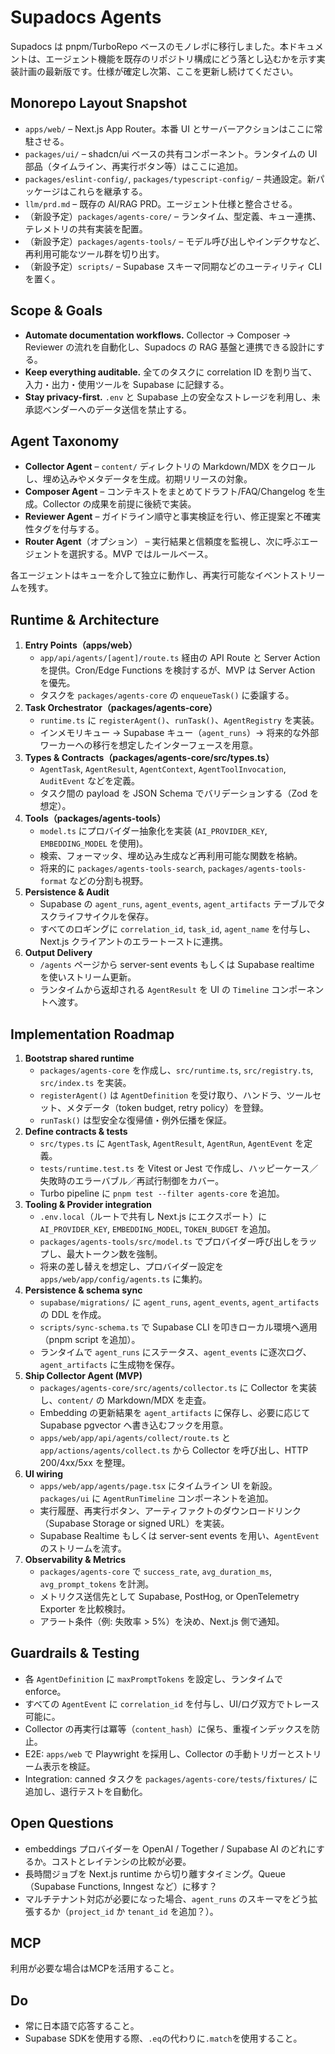 # Supadocs Agents

Supadocs は pnpm/TurboRepo ベースのモノレポに移行しました。本ドキュメントは、エージェント機能を既存のリポジトリ構成にどう落とし込むかを示す実装計画の最新版です。仕様が確定し次第、ここを更新し続けてください。

## Monorepo Layout Snapshot
- `apps/web/` – Next.js App Router。本番 UI とサーバーアクションはここに常駐させる。
- `packages/ui/` – shadcn/ui ベースの共有コンポーネント。ランタイムの UI 部品（タイムライン、再実行ボタン等）はここに追加。
- `packages/eslint-config/`, `packages/typescript-config/` – 共通設定。新パッケージはこれらを継承する。
- `llm/prd.md` – 既存の AI/RAG PRD。エージェント仕様と整合させる。
- （新設予定）`packages/agents-core/` – ランタイム、型定義、キュー連携、テレメトリの共有実装を配置。
- （新設予定）`packages/agents-tools/` – モデル呼び出しやインデクサなど、再利用可能なツール群を切り出す。
- （新設予定）`scripts/` – Supabase スキーマ同期などのユーティリティ CLI を置く。

## Scope & Goals
- **Automate documentation workflows.** Collector → Composer → Reviewer の流れを自動化し、Supadocs の RAG 基盤と連携できる設計にする。
- **Keep everything auditable.** 全てのタスクに correlation ID を割り当て、入力・出力・使用ツールを Supabase に記録する。
- **Stay privacy-first.** `.env` と Supabase 上の安全なストレージを利用し、未承認ベンダーへのデータ送信を禁止する。

## Agent Taxonomy
- **Collector Agent** – `content/` ディレクトリの Markdown/MDX をクロールし、埋め込みやメタデータを生成。初期リリースの対象。
- **Composer Agent** – コンテキストをまとめてドラフト/FAQ/Changelog を生成。Collector の成果を前提に後続で実装。
- **Reviewer Agent** – ガイドライン順守と事実検証を行い、修正提案と不確実性タグを付与する。
- **Router Agent**（オプション） – 実行結果と信頼度を監視し、次に呼ぶエージェントを選択する。MVP ではルールベース。

各エージェントはキューを介して独立に動作し、再実行可能なイベントストリームを残す。

## Runtime & Architecture
1. **Entry Points（apps/web）**  
   - `app/api/agents/[agent]/route.ts` 経由の API Route と Server Action を提供。Cron/Edge Functions を検討するが、MVP は Server Action を優先。  
   - タスクを `packages/agents-core` の `enqueueTask()` に委譲する。
2. **Task Orchestrator（packages/agents-core）**  
   - `runtime.ts` に `registerAgent()`、`runTask()`、`AgentRegistry` を実装。  
   - インメモリキュー → Supabase キュー（`agent_runs`）→ 将来的な外部ワーカーへの移行を想定したインターフェースを用意。
3. **Types & Contracts（packages/agents-core/src/types.ts）**  
   - `AgentTask`, `AgentResult`, `AgentContext`, `AgentToolInvocation`, `AuditEvent` などを定義。  
   - タスク間の payload を JSON Schema でバリデーションする（Zod を想定）。
4. **Tools（packages/agents-tools）**  
   - `model.ts` にプロバイダー抽象化を実装 (`AI_PROVIDER_KEY`, `EMBEDDING_MODEL` を使用)。  
   - 検索、フォーマッタ、埋め込み生成など再利用可能な関数を格納。  
   - 将来的に `packages/agents-tools-search`, `packages/agents-tools-format` などの分割も視野。
5. **Persistence & Audit**  
   - Supabase の `agent_runs`, `agent_events`, `agent_artifacts` テーブルでタスクライフサイクルを保存。  
   - すべてのロギングに `correlation_id`, `task_id`, `agent_name` を付与し、Next.js クライアントのエラートーストに連携。
6. **Output Delivery**  
   - `/agents` ページから server-sent events もしくは Supabase realtime を使いストリーム更新。  
   - ランタイムから返却される `AgentResult` を UI の `Timeline` コンポーネントへ渡す。

## Implementation Roadmap
1. **Bootstrap shared runtime**  
   - `packages/agents-core` を作成し、`src/runtime.ts`, `src/registry.ts`, `src/index.ts` を実装。  
   - `registerAgent()` は `AgentDefinition` を受け取り、ハンドラ、ツールセット、メタデータ（token budget, retry policy）を登録。  
   - `runTask()` は型安全な復帰値・例外伝播を保証。
2. **Define contracts & tests**  
   - `src/types.ts` に `AgentTask`, `AgentResult`, `AgentRun`, `AgentEvent` を定義。  
   - `tests/runtime.test.ts` を Vitest or Jest で作成し、ハッピーケース／失敗時のエラーバブル／再試行制御をカバー。  
   - Turbo pipeline に `pnpm test --filter agents-core` を追加。
3. **Tooling & Provider integration**  
   - `.env.local`（ルートで共有し Next.js にエクスポート）に `AI_PROVIDER_KEY`, `EMBEDDING_MODEL`, `TOKEN_BUDGET` を追加。  
   - `packages/agents-tools/src/model.ts` でプロバイダー呼び出しをラップし、最大トークン数を強制。  
   - 将来の差し替えを想定し、プロバイダー設定を `apps/web/app/config/agents.ts` に集約。
4. **Persistence & schema sync**  
   - `supabase/migrations/` に `agent_runs`, `agent_events`, `agent_artifacts` の DDL を作成。  
   - `scripts/sync-schema.ts` で Supabase CLI を叩きローカル環境へ適用（pnpm script を追加）。  
   - ランタイムで `agent_runs` にステータス、`agent_events` に逐次ログ、`agent_artifacts` に生成物を保存。
5. **Ship Collector Agent (MVP)**  
   - `packages/agents-core/src/agents/collector.ts` に Collector を実装し、`content/` の Markdown/MDX を走査。  
   - Embedding の更新結果を `agent_artifacts` に保存し、必要に応じて Supabase pgvector へ書き込むフックを用意。  
   - `apps/web/app/api/agents/collect/route.ts` と `app/actions/agents/collect.ts` から Collector を呼び出し、HTTP 200/4xx/5xx を整理。
6. **UI wiring**  
   - `apps/web/app/agents/page.tsx` にタイムライン UI を新設。`packages/ui` に `AgentRunTimeline` コンポーネントを追加。  
   - 実行履歴、再実行ボタン、アーティファクトのダウンロードリンク（Supabase Storage or signed URL）を実装。  
   - Supabase Realtime もしくは server-sent events を用い、`AgentEvent` のストリームを流す。
7. **Observability & Metrics**  
   - `packages/agents-core` で `success_rate`, `avg_duration_ms`, `avg_prompt_tokens` を計測。  
   - メトリクス送信先として Supabase, PostHog, or OpenTelemetry Exporter を比較検討。  
   - アラート条件（例: 失敗率 > 5%）を決め、Next.js 側で通知。

## Guardrails & Testing
- 各 `AgentDefinition` に `maxPromptTokens` を設定し、ランタイムで enforce。  
- すべての `AgentEvent` に `correlation_id` を付与し、UI/ログ双方でトレース可能に。  
- Collector の再実行は冪等（`content_hash`）に保ち、重複インデックスを防止。  
- E2E: `apps/web` で Playwright を採用し、Collector の手動トリガーとストリーム表示を検証。  
- Integration: canned タスクを `packages/agents-core/tests/fixtures/` に追加し、退行テストを自動化。

## Open Questions
- embeddings プロバイダーを OpenAI / Together / Supabase AI のどれにするか。コストとレイテンシの比較が必要。  
- 長時間ジョブを Next.js runtime から切り離すタイミング。Queue（Supabase Functions, Inngest など）に移す？  
- マルチテナント対応が必要になった場合、`agent_runs` のスキーマをどう拡張するか（`project_id` か `tenant_id` を追加？）。

## MCP
利用が必要な場合はMCPを活用すること。

## Do
- 常に日本語で応答すること。
- Supabase SDKを使用する際、`.eq`の代わりに`.match`を使用すること。
